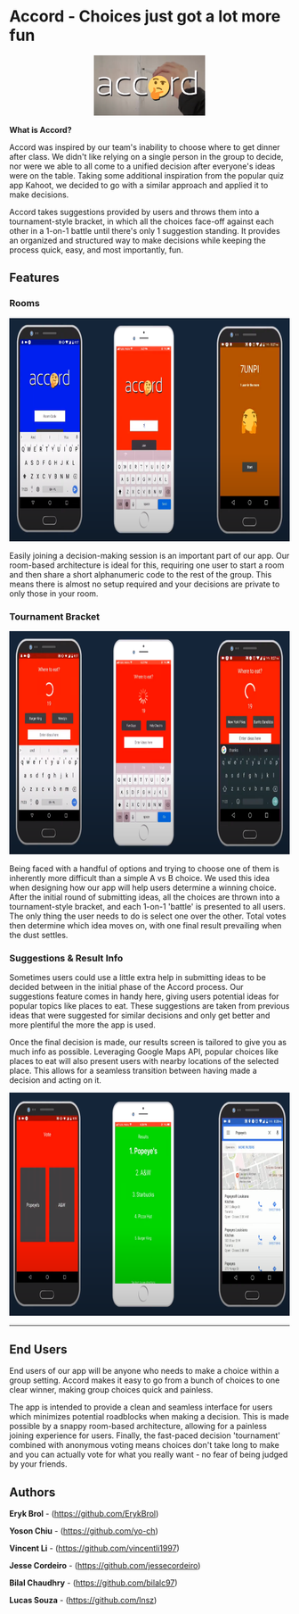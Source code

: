 # Accord - Choices just got a lot more fun

<p align="center">
  <img src="https://github.com/ErykBrol/Accord/blob/main/res/accord_logo.png" alt="Accord logo" width="200" />
</p>

**What is Accord?**

Accord was inspired by our team's inability to choose where to get dinner after class. We didn't like relying on a single person in the group to decide, nor were we able to all come to a unified decision after everyone's ideas were on the table. Taking some additional inspiration from the popular quiz app Kahoot, we decided to go with a similar approach and applied it to make decisions.

Accord takes suggestions provided by users and throws them into a tournament-style bracket, in which all the choices face-off against each other in a 1-on-1 battle until there's only 1 suggestion standing. It provides an organized and structured way to make decisions while keeping the process quick, easy, and most importantly, fun.

## Features

### Rooms

<p align="center">
  <img src="https://github.com/ErykBrol/Accord/blob/main/res/accord_room_join.png" alt="Accord logo" height="400"/>
</p>

Easily joining a decision-making session is an important part of our app. Our room-based architecture is ideal for this, requiring one user to start a room and then share a short alphanumeric code to the rest of the group. This means there is almost no setup required and your decisions are private to only those in your room.

### Tournament Bracket

<p align="center">
  <img src="https://github.com/ErykBrol/Accord/blob/main/res/accord_ideas.png" alt="Accord logo" height="400"/>
</p>

Being faced with a handful of options and trying to choose one of them is inherently more difficult than a simple A vs B choice. We used this idea when designing how our app will help users determine a winning choice. After the initial round of submitting ideas, all the choices are thrown into a tournament-style bracket, and each 1-on-1 'battle' is presented to all users. The only thing the user needs to do is select one over the other. Total votes then determine which idea moves on, with one final result prevailing when the dust settles.

### Suggestions & Result Info

Sometimes users could use a little extra help in submitting ideas to be decided between in the initial phase of the Accord process. Our suggestions feature comes in handy here, giving users potential ideas for popular topics like places to eat. These suggestions are taken from previous ideas that were suggested for similar decisions and only get better and more plentiful the more the app is used.

Once the final decision is made, our results screen is tailored to give you as much info as possible. Leveraging Google Maps API, popular choices like places to eat will also present users with nearby locations of the selected place. This allows for a seamless transition between having made a decision and acting on it.

<p align="center">
  <img src="https://github.com/ErykBrol/Accord/blob/main/res/accord_voting_result_map.png" alt="Accord logo" height="400"/>
</p>


------

## End Users

End users of our app will be anyone who needs to make a choice within a group setting. Accord makes it easy to go from a bunch of choices to one clear winner, making group choices quick and painless.

The app is intended to provide a clean and seamless interface for users which minimizes potential roadblocks when making a decision. This is made possible by a snappy room-based architecture, allowing for a painless joining experience for users. Finally, the fast-paced decision 'tournament' combined with anonymous voting means choices don't take long to make and you can actually vote for what you really want - no fear of being judged by your friends.

## Authors

**Eryk Brol** - (https://github.com/ErykBrol)

**Yoson Chiu** - (https://github.com/yo-ch)

**Vincent Li** - (https://github.com/vincentli1997)

**Jesse Cordeiro** - (https://github.com/jessecordeiro)

**Bilal Chaudhry** - (https://github.com/bilalc97)

**Lucas Souza** - (https://github.com/lnsz)

